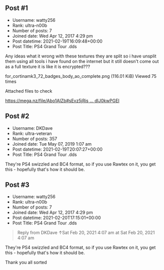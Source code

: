 ## Post #1
- Username: watty256
- Rank: ultra-n00b
- Number of posts: 7
- Joined date: Wed Apr 12, 2017 4:29 pm
- Post datetime: 2021-02-19T16:09:48+00:00
- Post Title: PS4 Grand Tour .dds

Any ideas what it wrong with these textures they are split so i have unsplit them using all tools i have found on the internet but it still doesn't come out as a full texture it is like it is encrypted???



for_cortinamk3_72_badges_body_ao_complete.png (116.01 KiB) Viewed 75 times



Attached files to check


[https://mega.nz/file/Abo1AIZb#sEvz5jRis ... dIJ0kwPGEI](https://mega.nz/file/Abo1AIZb#sEvz5jRisBAgFkf6tpgLGJOsqdFvSZo0YdIJ0kwPGEI)
## Post #2
- Username: DKDave
- Rank: ultra-veteran
- Number of posts: 357
- Joined date: Tue May 07, 2019 1:07 am
- Post datetime: 2021-02-19T20:07:27+00:00
- Post Title: PS4 Grand Tour .dds

They're PS4 swizzled and BC4 format, so if you use Rawtex on it, you get this - hopefully that's how it should be.
## Post #3
- Username: watty256
- Rank: ultra-n00b
- Number of posts: 7
- Joined date: Wed Apr 12, 2017 4:29 pm
- Post datetime: 2021-02-20T17:15:01+00:00
- Post Title: PS4 Grand Tour .dds

> Reply from DKDave ↑Sat Feb 20, 2021 4:07 am at Sat Feb 20, 2021 4:07 am
>
> 
They're PS4 swizzled and BC4 format, so if you use Rawtex on it, you get this - hopefully that's how it should be.

Thank you all sorted
